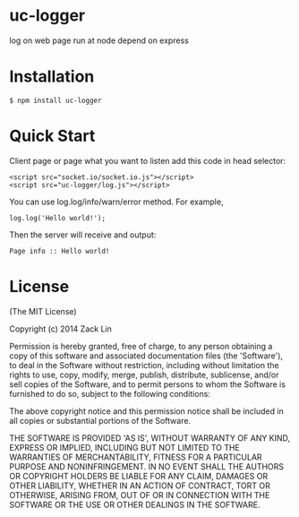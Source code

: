 uc-logger
========

log on web page run at node depend on express

Installation
========

    $ npm install uc-logger

Quick Start
========

Client page or page what you want to listen add this code in head selector:

    <script src="socket.io/socket.io.js"></script>
    <script src="uc-logger/log.js"></script>

You can use log.log/info/warn/error method. For example,

	log.log('Hello world!');

Then the server will receive and output:

 	Page info :: Hello world!

License
=======

(The MIT License)

Copyright (c) 2014 Zack Lin

Permission is hereby granted, free of charge, to any person obtaining a copy of this software and associated documentation files (the 'Software'), to deal in the Software without restriction, including without limitation the rights to use, copy, modify, merge, publish, distribute, sublicense, and/or sell copies of the Software, and to permit persons to whom the Software is furnished to do so, subject to the following conditions:

The above copyright notice and this permission notice shall be included in all copies or substantial portions of the Software.

THE SOFTWARE IS PROVIDED 'AS IS', WITHOUT WARRANTY OF ANY KIND, EXPRESS OR IMPLIED, INCLUDING BUT NOT LIMITED TO THE WARRANTIES OF MERCHANTABILITY, FITNESS FOR A PARTICULAR PURPOSE AND NONINFRINGEMENT. IN NO EVENT SHALL THE AUTHORS OR COPYRIGHT HOLDERS BE LIABLE FOR ANY CLAIM, DAMAGES OR OTHER LIABILITY, WHETHER IN AN ACTION OF CONTRACT, TORT OR OTHERWISE, ARISING FROM, OUT OF OR IN CONNECTION WITH THE SOFTWARE OR THE USE OR OTHER DEALINGS IN THE SOFTWARE.
